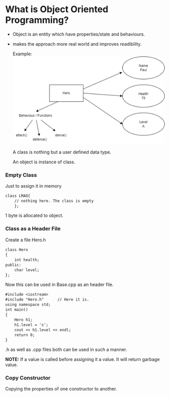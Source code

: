 # What is Object Oriented Programming?

- Object is an entity which have properties/state and behaviours.
- makes the approach more real world and improves readibility.

  Example:
  ![](/assets/image/objEx)

  A class is nothing but a user defined data type.

  An object is instance of class.

### Empty Class

Just to assign it in memory

```
class LMAO{
    // nothing here. The class is empty
    };
```

1 byte is allocated to object.

### Class as a Header File

Create a file Hero.h

```
class Hero
{
    int health;
public:
    char level;
};
```

Now this can be used in Base.cpp as an header file.

```
#include <iostream>
#include "Hero.h"      // Here it is.
using namespace std;
int main()
{
    Hero h1;
    h1.level = 's';
    cout << h1.level << endl;
    return 0;
}
```

.h as well as .cpp files both can be used in such a manner.

**NOTE:** If a value is called before assigning it a value. It will return garbage value.

### Copy Constructor

Copying the properties of one constructor to another.
